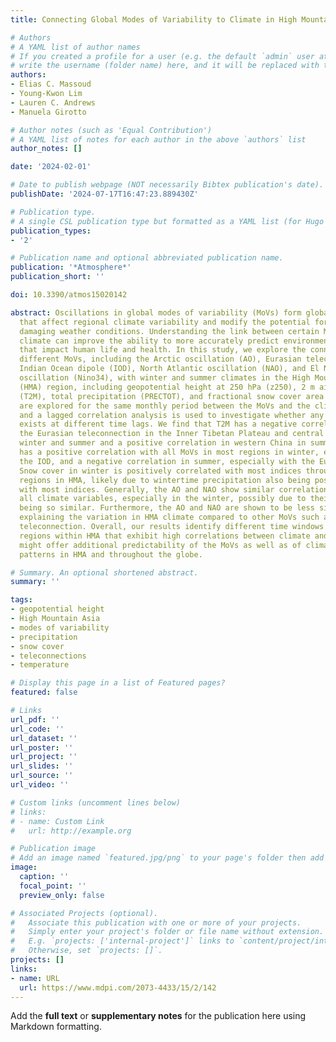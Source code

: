 ```yaml
---
title: Connecting Global Modes of Variability to Climate in High Mountain Asia

# Authors
# A YAML list of author names
# If you created a profile for a user (e.g. the default `admin` user at `content/authors/admin/`), 
# write the username (folder name) here, and it will be replaced with their full name and linked to their profile.
authors:
- Elias C. Massoud
- Young-Kwon Lim
- Lauren C. Andrews
- Manuela Girotto

# Author notes (such as 'Equal Contribution')
# A YAML list of notes for each author in the above `authors` list
author_notes: []

date: '2024-02-01'

# Date to publish webpage (NOT necessarily Bibtex publication's date).
publishDate: '2024-07-17T16:47:23.889430Z'

# Publication type.
# A single CSL publication type but formatted as a YAML list (for Hugo requirements).
publication_types:
- '2'

# Publication name and optional abbreviated publication name.
publication: '*Atmosphere*'
publication_short: ''

doi: 10.3390/atmos15020142

abstract: Oscillations in global modes of variability (MoVs) form global teleconnections
  that affect regional climate variability and modify the potential for severe and
  damaging weather conditions. Understanding the link between certain MoVs and regional
  climate can improve the ability to more accurately predict environmental conditions
  that impact human life and health. In this study, we explore the connection between
  different MoVs, including the Arctic oscillation (AO), Eurasian teleconnection,
  Indian Ocean dipole (IOD), North Atlantic oscillation (NAO), and El Niño southern
  oscillation (Nino34), with winter and summer climates in the High Mountain Asia
  (HMA) region, including geopotential height at 250 hPa (z250), 2 m air temperature
  (T2M), total precipitation (PRECTOT), and fractional snow cover area (fSCA). Relationships
  are explored for the same monthly period between the MoVs and the climate variables,
  and a lagged correlation analysis is used to investigate whether any relationship
  exists at different time lags. We find that T2M has a negative correlation with
  the Eurasian teleconnection in the Inner Tibetan Plateau and central China in both
  winter and summer and a positive correlation in western China in summer. PRECTOT
  has a positive correlation with all MoVs in most regions in winter, especially with
  the IOD, and a negative correlation in summer, especially with the Eurasian teleconnection.
  Snow cover in winter is positively correlated with most indices throughout many
  regions in HMA, likely due to wintertime precipitation also being positively correlated
  with most indices. Generally, the AO and NAO show similar correlation patterns with
  all climate variables, especially in the winter, possibly due to their oscillations
  being so similar. Furthermore, the AO and NAO are shown to be less significant in
  explaining the variation in HMA climate compared to other MoVs such as the Eurasian
  teleconnection. Overall, our results identify different time windows and specific
  regions within HMA that exhibit high correlations between climate and MoVs, which
  might offer additional predictability of the MoVs as well as of climate and weather
  patterns in HMA and throughout the globe.

# Summary. An optional shortened abstract.
summary: ''

tags:
- geopotential height
- High Mountain Asia
- modes of variability
- precipitation
- snow cover
- teleconnections
- temperature

# Display this page in a list of Featured pages?
featured: false

# Links
url_pdf: ''
url_code: ''
url_dataset: ''
url_poster: ''
url_project: ''
url_slides: ''
url_source: ''
url_video: ''

# Custom links (uncomment lines below)
# links:
# - name: Custom Link
#   url: http://example.org

# Publication image
# Add an image named `featured.jpg/png` to your page's folder then add a caption below.
image:
  caption: ''
  focal_point: ''
  preview_only: false

# Associated Projects (optional).
#   Associate this publication with one or more of your projects.
#   Simply enter your project's folder or file name without extension.
#   E.g. `projects: ['internal-project']` links to `content/project/internal-project/index.md`.
#   Otherwise, set `projects: []`.
projects: []
links:
- name: URL
  url: https://www.mdpi.com/2073-4433/15/2/142
---
```


Add the **full text** or **supplementary notes** for the publication here using Markdown formatting.
